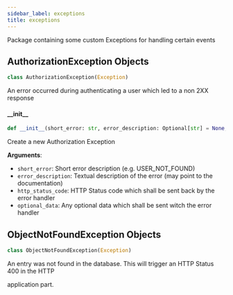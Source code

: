 ```yaml
---
sidebar_label: exceptions
title: exceptions
---
```


Package containing some custom Exceptions for handling certain events


## AuthorizationException Objects

```python
class AuthorizationException(Exception)
```

An error occurred during authenticating a user which led to a non 2XX response


#### \_\_init\_\_

```python
def __init__(short_error: str, error_description: Optional[str] = None, http_status_code: status = status.HTTP_400_BAD_REQUEST, optional_data: Optional[Any] = "")
```

Create a new Authorization Exception

**Arguments**:

- `short_error`: Short error description (e.g. USER_NOT_FOUND)
- `error_description`: Textual description of the error (may point to the documentation)
- `http_status_code`: HTTP Status code which shall be sent back by the error handler
- `optional_data`: Any optional data which shall be sent witch the error handler

## ObjectNotFoundException Objects

```python
class ObjectNotFoundException(Exception)
```

An entry was not found in the database. This will trigger an HTTP Status 400 in the HTTP

application part.


